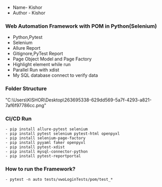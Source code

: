 - Name- Kishor
- Author - Kishor

### Web Automation Framework with POM in Python(Selenium)

- Python,Pytest
- Selenium
- Allure Report
- Gitignore,PyTest Report
- Page Object Model and Page Factory
- Highlight element while run
- Parallel Run with xdist
- My SQL database connect to verify data

### Folder Structure
"C:\Users\KISHOR\Desktop\263695338-629dd569-5a7f-4293-a821-7af6f97786cc.png"

### CI/CD Run
````
- pip install allure-pytest selenium
- pip install pytest selenium pytest-html openpyxl
- pip install selenium-page-factory
- pip install pyyaml faker openpyxl
- pip install pytest-xdist
- pip install mysql-connector-python
- pip install pytest-reportportal
````

### How to run the Framework? 
````
- pytest -n auto tests/vwoLoginTests/pom/test_*